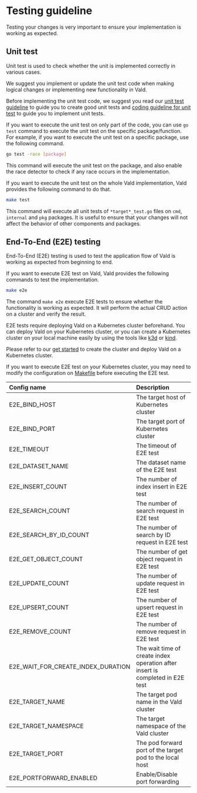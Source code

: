 # Testing guideline

Testing your changes is very important to ensure your implementation is working as expected.

## Unit test

Unit test is used to check whether the unit is implemented correctly in various cases.

We suggest you implement or update the unit test code when making logical changes or implementing new functionality in Vald.

Before implementing the unit test code, we suggest you read our [unit test guideline](./docs/contributing/unit-test-guideline.md) to guide you to create good unit tests and [coding guideline for unit test](./docs/contributing/coding-style.md#test) to guide you to implement unit tests.

If you want to execute the unit test on only part of the code, you can use `go test` command to execute the unit test on the specific package/function.
For example, if you want to execute the unit test on a specific package, use the following command.

```bash
go test -race [package]
```

This command will execute the unit test on the package, and also enable the race detector to check if any race occurs in the implementation.

If you want to execute the unit test on the whole Vald implementation, Vald provides the following command to do that.

```bash
make test
```

This command will execute all unit tests of `*target*_test.go` files on `cmd`, `internal` and `pkg` packages. It is useful to ensure that your changes will not affect the behavior of other components and packages.

## End-To-End (E2E) testing

End-To-End (E2E) testing is used to test the application flow of Vald is working as expected from beginning to end.

If you want to execute E2E test on Vald, Vald provides the following commands to test the implementation.

```bash
make e2e
```

The command `make e2e` execute E2E tests to ensure whether the functionality is working as expected. It will perform the actual CRUD action on a cluster and verify the result.

E2E tests require deploying Vald on a Kubernetes cluster beforehand. You can deploy Vald on your Kubernetes cluster, or you can create a Kubernetes cluster on your local machine easily by using the tools like [k3d](https://k3d.io/) or [kind](https://kind.sigs.k8s.io/).

Please refer to our [get started](./docs/tutorial/get-started.md) to create the cluster and deploy Vald on a Kubernetes cluster.

If you want to execute E2E test on your Kubernetes cluster, you may need to modify the configuration on [Makefile](https://github.com/vdaas/vald/blob/main/Makefile) before executing the E2E test.

| Config name                        | Description |
| :--------------------------------- | :---------- |
| E2E_BIND_HOST                      | The target host of Kubernetes cluster |
| E2E_BIND_PORT                      | The target port of Kubernetes cluster |
| E2E_TIMEOUT                        | The timeout of E2E test |
| E2E_DATASET_NAME                   | The dataset name of the E2E test|
| E2E_INSERT_COUNT                   | The number of index insert in E2E test |
| E2E_SEARCH_COUNT                   | The number of search request in E2E test |
| E2E_SEARCH_BY_ID_COUNT             | The number of search by ID request in E2E test |
| E2E_GET_OBJECT_COUNT               | The number of get object request in E2E test |
| E2E_UPDATE_COUNT                   | The number of update request in E2E test |
| E2E_UPSERT_COUNT                   | The number of upsert request in E2E test |
| E2E_REMOVE_COUNT                   | The number of remove request in E2E test |
| E2E_WAIT_FOR_CREATE_INDEX_DURATION | The wait time of create index operation after insert is completed in E2E test |
| E2E_TARGET_NAME                    | The target pod name in the Vald cluster |
| E2E_TARGET_NAMESPACE               | The target namespace of the Vald cluster |
| E2E_TARGET_PORT                    | The pod forward port of the target pod to the local host |
| E2E_PORTFORWARD_ENABLED            | Enable/Disable port forwarding |